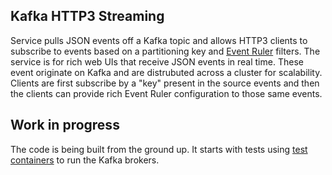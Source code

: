## Kafka HTTP3 Streaming
Service pulls JSON events off a Kafka topic and allows HTTP3 clients to subscribe to events based on a partitioning key and [Event Ruler](https://github.com/aws/event-ruler/) filters. The service is for rich web UIs that receive JSON events in real time. These event originate on Kafka and are distrubuted across a cluster for scalability. Clients are first subscribe by a "key" present in the source events and then the clients can provide rich Event Ruler configuration to those same events.

## Work in progress
The code is being built from the ground up. It starts with tests using [test containers](https://testcontainers.com/) to run the Kafka brokers.
